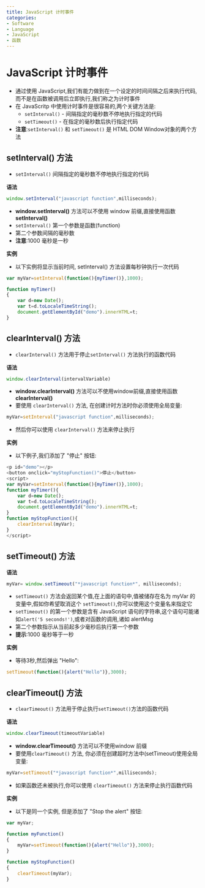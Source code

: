 ```yaml
---
title: JavaScript 计时事件
categories:
- Software
- Language
- JavaScript
- 函数
---
```

# JavaScript 计时事件

- 通过使用 JavaScript,我们有能力做到在一个设定的时间间隔之后来执行代码,而不是在函数被调用后立即执行,我们称之为计时事件
- 在 JavaScritp 中使用计时事件是很容易的,两个关键方法是:
    - `setInterval()` - 间隔指定的毫秒数不停地执行指定的代码
    - `setTimeout()` - 在指定的毫秒数后执行指定代码
- **注意**:`setInterval()` 和 `setTimeout()` 是 HTML DOM Window对象的两个方法

## setInterval() 方法

- `setInterval()` 间隔指定的毫秒数不停地执行指定的代码

**语法**

```js
window.setInterval("javascript function",milliseconds);
```

- **window.setInterval()** 方法可以不使用 window 前缀,直接使用函数 **setInterval()**
- `setInterval()` 第一个参数是函数(function)
- 第二个参数间隔的毫秒数
- **注意**:1000 毫秒是一秒

**实例**

- 以下实例将显示当前时间, setInterval() 方法设置每秒钟执行一次代码

```js
var myVar=setInterval(function(){myTimer()},1000);

function myTimer()
{
    var d=new Date();
    var t=d.toLocaleTimeString();
    document.getElementById("demo").innerHTML=t;
}
```

## clearInterval() 方法

- `clearInterval()` 方法用于停止`setInterval()` 方法执行的函数代码

**语法**

```js
window.clearInterval(intervalVariable)
```

- **window.clearInterval()** 方法可以不使用window前缀,直接使用函数**clearInterval()**
- 要使用 `clearInterval()` 方法, 在创建计时方法时你必须使用全局变量:

```js
myVar=setInterval("javascript function",milliseconds);
```

- 然后你可以使用 `clearInterval()` 方法来停止执行

**实例**

- 以下例子,我们添加了 "停止" 按钮:

```js
<p id="demo"></p>
<button onclick="myStopFunction()">停止</button>
<script>
var myVar=setInterval(function(){myTimer()},1000);
function myTimer(){
    var d=new Date();
    var t=d.toLocaleTimeString();
    document.getElementById("demo").innerHTML=t;
}
function myStopFunction(){
    clearInterval(myVar);
}
</script>
```

## setTimeout() 方法

**语法**

```js
myVar= window.setTimeout("*javascript function*", milliseconds);
```

- `setTimeout()` 方法会返回某个值,在上面的语句中,值被储存在名为 myVar 的变量中,假如你希望取消这个 `setTimeout()`,你可以使用这个变量名来指定它
- `setTimeout()` 的第一个参数是含有 JavaScript 语句的字符串,这个语句可能诸如`alert('5 seconds!')`,或者对函数的调用,诸如 alertMsg
- 第二个参数指示从当前起多少毫秒后执行第一个参数
- **提示**:1000 毫秒等于一秒

**实例**

- 等待3秒,然后弹出 "Hello":

```js
setTimeout(function(){alert("Hello")},3000);
```

## clearTimeout() 方法

- `clearTimeout()` 方法用于停止执行`setTimeout()`方法的函数代码

**语法**

```js
window.clearTimeout(timeoutVariable)
```

- **window.clearTimeout()** 方法可以不使用window 前缀
- 要使用`clearTimeout()` 方法, 你必须在创建超时方法中(setTimeout)使用全局变量:

```js
myVar=setTimeout("*javascript function*",milliseconds);
```

- 如果函数还未被执行,你可以使用 `clearTimeout()` 方法来停止执行函数代码

**实例**

- 以下是同一个实例, 但是添加了 "Stop the alert" 按钮:

```js
var myVar;

function myFunction()
{
    myVar=setTimeout(function(){alert("Hello")},3000);
}

function myStopFunction()
{
    clearTimeout(myVar);
}
```